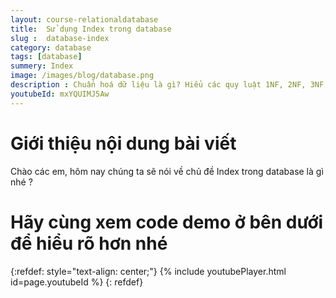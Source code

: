 ```yaml
---
layout: course-relationaldatabase
title:  Sử dụng Index trong database
slug :  database-index
category: database
tags: [database]
summery: Index    
image: /images/blog/database.png
description : Chuẩn hoá dữ liệu là gì? Hiểu các quy luật 1NF, 2NF, 3NF, 4NF và BCNF. Hướng dẫn cách xây dựng một database chuẩn hoá dữ liệu, tìm hiểu các kỷ thuật chuẩn hoá database.
youtubeId: mxYQUIMJ5Aw
---
```


# **Giới thiệu nội dung bài viết**

Chào các em, hôm nay chúng ta sẽ nói về chủ đề Index trong database là gì nhé ?


# **Hãy cùng xem code demo ở bên dưới để hiểu rõ hơn nhé**

{:refdef: style="text-align: center;"}
{% include youtubePlayer.html id=page.youtubeId %}
{: refdef}